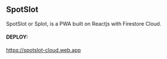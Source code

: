 
## SpotSlot

SpotSlot or Splot, is a PWA built on Reactjs with Firestore Cloud.

#### DEPLOY:
https://spotslot-cloud.web.app
